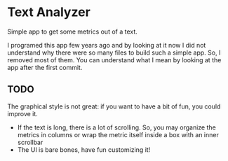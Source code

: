 # Text Analyzer

Simple app to get some metrics out of a text.

I programed this app few years ago and by looking at it now
I did not understand why there were so many files to build such a simple app.
So, I removed most of them. You can understand what I mean by looking at the
app after the first commit. 

## TODO

The graphical style is not great: if you want to have a bit of fun,
you could improve it.
- If the text is long, there is a lot of scrolling.
So, you may organize the metrics in columns or 
wrap the metric itself inside a box with an inner scrollbar
- The UI is bare bones, have fun customizing it!
